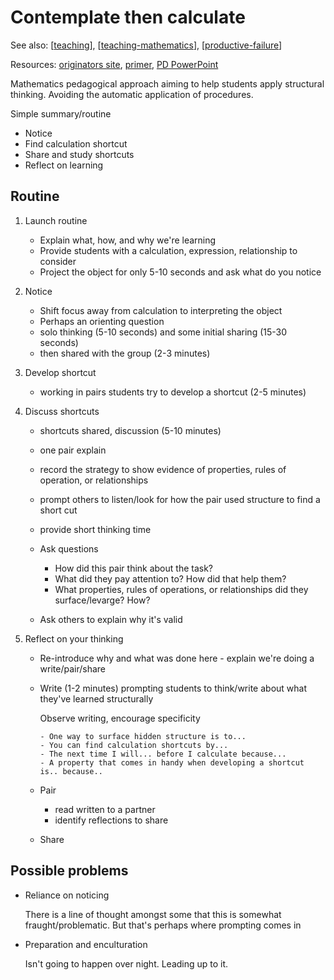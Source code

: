 # Contemplate then calculate

See also: [[teaching]], [[teaching-mathematics]], [[productive-failure]]

Resources: [originators site](https://www.fosteringmathpractices.com/contemplate-then-calculate/), [primer](https://tedd.org/wp-content/uploads/2015/06/Contemplate-then-Calculate-CTCPrimer1.pdf), [PD PowerPoint](https://www.nctm.org/uploadedFiles/Conferences_and_Professional_Development/Institutes/Grades_3-8_Mathematical_Practices/2015%20Institute_Lucenta_C%20then%20C_REV.pdf)

Mathematics pedagogical approach aiming to help students apply structural thinking. Avoiding the automatic application of procedures.

Simple summary/routine

- Notice
- Find calculation shortcut
- Share and study shortcuts
- Reflect on learning

## Routine

1. Launch routine 

    - Explain what, how, and why we're learning
    - Provide students with a calculation, expression, relationship to consider
    - Project the object for only 5-10 seconds and ask what do you notice 

2. Notice 

    - Shift focus away from calculation to interpreting the object
    - Perhaps an orienting question
    - solo thinking (5-10 seconds) and some initial sharing (15-30 seconds)
    - then shared with the group (2-3 minutes)

3. Develop shortcut

    - working in pairs students try to develop a shortcut (2-5 minutes)

4. Discuss shortcuts

    - shortcuts shared, discussion (5-10 minutes)
    - one pair explain
    - record the strategy to show evidence of properties, rules of operation, or relationships
    - prompt others to listen/look for how the pair used structure to find a short cut
    - provide short thinking time
    - Ask questions

        - How did this pair think about the task?
        - What did they pay attention to? How did that help them?
        - What properties, rules of operations, or relationships did they surface/levarge? How?

    - Ask others to explain why it's valid

5. Reflect on your thinking

    - Re-introduce why and what was done here - explain we're doing a write/pair/share
    - Write (1-2 minutes) prompting students to think/write about what they've learned structurally

        Observe writing, encourage specificity

          - One way to surface hidden structure is to...
          - You can find calculation shortcuts by...
          - The next time I will... before I calculate because...
          - A property that comes in handy when developing a shortcut is.. because..

    - Pair 

        - read written to a partner
        - identify reflections to share

    - Share

## Possible problems

- Reliance on noticing

    There is a line of thought amongst some that this is somewhat fraught/problematic. But that's perhaps where prompting comes in

- Preparation and enculturation

    Isn't going to happen over night. Leading up to it.


[//begin]: # "Autogenerated link references for markdown compatibility"
[teaching]: ../teaching "Teaching"
[teaching-mathematics]: teaching-mathematics "Teaching Mathematics"
[productive-failure]: productive-failure "Productive Failure"
[//end]: # "Autogenerated link references"